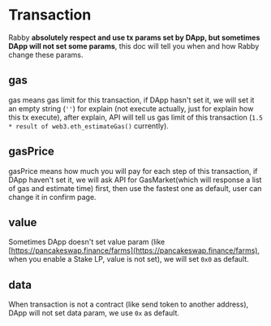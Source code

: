 # Transaction

Rabby **absolutely respect and use tx params set by DApp, but sometimes DApp will not set some params**, this doc will tell you when and how Rabby change these params.

## gas

gas means gas limit for this transaction, if DApp hasn't set it, we will set it an empty string (`''`) for explain (not execute actually, just for explain how this tx execute), after explain, API will tell us gas limit of this transaction (`1.5  * result of web3.eth_estimateGas()` currently).

## gasPrice

gasPrice means how much you will pay for each step of this transaction, if DApp haven't set it, we will ask API for GasMarket(which will response a list of gas and estimate time) first, then use the fastest one as default, user can change it in confirm page.

## value

Sometimes DApp doesn't set value param (like [https://pancakeswap.finance/farms](https://pancakeswap.finance/farms), when you enable a Stake LP, value is not set), we will set `0x0` as default.

## data

When transaction is not a contract (like send token to another address), DApp will not set data param, we use `0x` as default.

